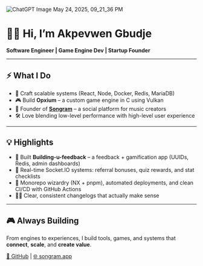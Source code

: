 

![ChatGPT Image May 24, 2025, 09_21_36 PM](https://github.com/user-attachments/assets/d95feeeb-8ce4-49b2-87e8-1d7b60a7635a)

# 👋🏿 Hi, I’m Akpevwen Gbudje

**Software Engineer | Game Engine Dev | Startup Founder**

---

## ⚡ What I Do

- 🧠 Craft scalable systems (React, Node, Docker, Redis, MariaDB)
- 🎮 Build **Opxium** – a custom game engine in C using Vulkan  
- 🚀 Founder of [**Songram**](https://songram.app) – a social platform for music creators  
- 🛠️ Love blending low-level performance with high-level user experience

---

## 💡 Highlights

- 🔁 Built **Building-u-feedback** – a feedback + gamification app (UUIDs, Redis, admin dashboards)
- 🔌 Real-time Socket.IO systems: referral bonuses, quiz rewards, and stat checklists
- 🔧 Monorepo wizardry (NX + pnpm), automated deployments, and clean CI/CD with GitHub Actions
- ✍🏿 Clear, consistent changelogs that actually make sense

---

## 🎮 Always Building

From engines to experiences, I build tools, games, and systems that **connect**, **scale**, and **create value**.

[🔗 GitHub](https://github.com/gbudjeakp) | [🌐 songram.app](https://songram.app)

